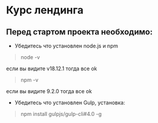 # Курс лендинга

## Перед стартом проекта необходимо:

* Убедитесь что установлен node.js и npm
> node -v

если вы видите v18.12.1 тогда все ok

> npm -v

если вы видите 9.2.0 тогда все ok

* Убедитесь что установлен Gulp, установка:
> npm install gulpjs/gulp-cli#4.0 -g